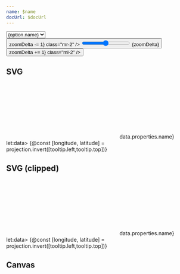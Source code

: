 ```yaml
---
name: $name
docUrl: $docUrl
---
```


<script lang="ts">
	import { index } from 'd3-array';
	import { scaleQuantize } from 'd3-scale';
	import { geoMercator } from 'd3-geo';
	import { feature } from 'topojson-client';
	
	import { Button, Field } from 'svelte-ux';
	import { mdiChevronLeft, mdiChevronRight } from '@mdi/js';

	import Preview from '$lib/docs/Preview.svelte';
	import Chart, { Canvas, Svg } from '$lib/components/Chart.svelte';
	import ClipPathUse from '$lib/components/ClipPathUse.svelte';
	import GeoPath from '$lib/components/GeoPath.svelte';
	import GeoTile from '$lib/components/GeoTile.svelte';
	import Tooltip from '$lib/components/Tooltip.svelte';
	import TooltipItem from '$lib/components/TooltipItem.svelte';

	import geojson from '../_data/geo/us-states-topojson.js';

	const states = feature(geojson, geojson.objects.collection);

	$: filteredStates = { ...states, features: states.features.filter(d => d.properties.name !== 'Alaska' && d.properties.name !== 'Hawaii' )}
	// $: filteredStates = { ...states, features: states.features.filter(d => d.properties.name === 'West Virginia')}
	$: selectedFeature = filteredStates;

	// TODO: Access via context, or possibly global state
	const ACCESS_TOKEN = 'pk.eyJ1IjoidGVjaG5pcTM1IiwiYSI6ImNsZTR5cDd0ZjAyNm8zdnFvczhzdnFpcXkifQ.-LAr8sl5BZ3y-H0pDyD1qA';
	

	const mapboxv1 = style => (x ,y ,z) => {
		return `https://api.mapbox.com/styles/v1/mapbox/${style}/tiles/${z}/${x}/${y}${devicePixelRatio > 1 ? "@2x" : ""}?access_token=${ACCESS_TOKEN}`
	}

	const mapboxv4 = tileset => (x ,y ,z) => {
		return `https://${'abc'[Math.abs(x + y) % 3]}.tiles.mapbox.com/v4/${tileset}/${z}/${x}/${y}${devicePixelRatio > 1 ? '@2x' : ''}.png?access_token=${ACCESS_TOKEN}`;
	}

	// https://docs.mapbox.com/api/maps/raster-tiles/
	// https://docs.mapbox.com/data/tilesets/reference/mapbox-streets-v8/
	// https://docs.mapbox.com/api/maps/styles/
	const serviceOptions = [
		{ name: 'streets-v11 (v1)', url: mapboxv1('streets-v11') },
		{ name: 'light-v10 (v1)', url: mapboxv1('light-v10') },
		{ name: 'dark-v10 (v1)', url: mapboxv1('dark-v10') },
		{ name: 'outdoors-v12 (v1)', url: mapboxv1('outdoors-v12') },
		{ name: 'satelllite-v9 (v1)', url: mapboxv1('satellite-v9') },
		{ name: 'satelllite-streets-v12 (v1)', url: mapboxv1('satellite-streets-v12') },
		{ name: 'navigation-day-v1 (v1)', url: mapboxv1('navigation-day-v1') },
		{ name: 'navigation-night-v1 (v1)', url: mapboxv1('navigation-night-v1') },
		{ name: 'natural-earth-2 (v4)', url: mapboxv4('mapbox.natural-earth-2') },
		{ name: 'satellite (v4)', url: mapboxv4('mapbox.satellite') },
		{ name: 'streets (v4)', url: mapboxv4('mapbox.mapbox-streets-v8') },
		{ name: 'terrain (v4)', url: mapboxv4('mapbox.mapbox-terrain-v2') },
		{ name: 'terrain-dem (v4)', url: mapboxv4('mapbox.mapbox-terrain-dem-v1') },
		{ name: 'traffic (v4)', url: mapboxv4('mapbox.mapbox-traffic-v1') },
		{ name: 'transit (v4)', url: mapboxv4('mapbox.transit-v2') },
	]
	let serviceUrl = serviceOptions.find(o => o.name === 'natural-earth-2 (v4)').url
	let zoomDelta = 0;
</script>

<div class="grid grid-cols-[1fr,1fr,1fr] gap-2 my-2">
	<Field label="Tileset" let:id>
		<select bind:value={serviceUrl} class="w-full outline-none appearance-none text-sm" {id}>
			{#each serviceOptions as option}
				<option value={option.url}>{option.name}</option>
			{/each}
		</select>
	</Field>
	<Field label="Zoom delta" let:id>
		<Button icon={mdiChevronLeft} on:click={() => zoomDelta -= 1} class="mr-2" />
		<input type="range" bind:value={zoomDelta} min={-5} max={5} step={1} {id} class="h-6 w-full" /> <span class="ml-4 text-sm text-black/50">{zoomDelta}</span>
		<Button icon={mdiChevronRight} on:click={() => zoomDelta += 1} class="ml-2" />
	</Field>
</div>

## SVG

<Preview>
	<div class="h-[600px] overflow-hidden">
		<Chart
			geo={{
				projection: geoMercator,
				geojson: selectedFeature,
			}}
			tooltip={{ mode: 'manual' }}
			let:tooltip
			let:projection
		>
			<Svg>
				<GeoTile url={serviceUrl} {zoomDelta} />
				{#each filteredStates.features as feature}
					<GeoPath
						geojson={feature}
						{tooltip}
						class="stroke-black/20 hover:fill-white/30"
						on:click={() => selectedFeature  = selectedFeature === feature ? filteredStates : feature}
					/>
				{/each}
			</Svg>
			<Tooltip header={(data) => data.properties.name} let:data>
				{@const [longitude, latitude] = projection.invert([tooltip.left,tooltip.top])}
				<TooltipItem
					label="longitude"
					value={longitude}
					format="decimal"
				/>
				<TooltipItem
					label="latitude"
					value={latitude}
					format="decimal"
				/>
			</Tooltip>
		</Chart>
	</div>
</Preview>

## SVG (clipped)

<Preview>
	<div class="h-[600px] overflow-hidden">
		<Chart
			geo={{
				projection: geoMercator,
				geojson: selectedFeature
			}}
			tooltip={{ mode: 'manual' }}
			let:tooltip
			let:projection
		>
			<Svg>
				<ClipPathUse refId="clip">
					<GeoTile url={serviceUrl} {zoomDelta} />
				</ClipPathUse>
				<GeoPath geojson={selectedFeature} id="clip" class="stroke-none" />
				{#each filteredStates.features as feature}
					<GeoPath
						geojson={feature}
						{tooltip}
						class="stroke-black/20 hover:fill-white/30"
						on:click={() => selectedFeature  = selectedFeature === feature ? filteredStates : feature}
					/>
				{/each}
			</Svg>
			<Tooltip header={(data) => data.properties.name} let:data>
				{@const [longitude, latitude] = projection.invert([tooltip.left,tooltip.top])}
				<TooltipItem
					label="longitude"
					value={longitude}
					format="decimal"
				/>
				<TooltipItem
					label="latitude"
					value={latitude}
					format="decimal"
				/>
			</Tooltip>
		</Chart>
	</div>
</Preview>

## Canvas

<Preview>
	<div class="h-[600px]">
		<Chart
			geo={{
				projection: geoMercator,
				geojson: selectedFeature
			}}
		>
			<Canvas>
				<GeoTile url={serviceUrl} {zoomDelta} />
			</Canvas>
			<Canvas>
				<GeoPath geojson={filteredStates} stroke="rgba(0,0,0,.2)" />
			</Canvas>
		</Chart>
	</div>
</Preview>
